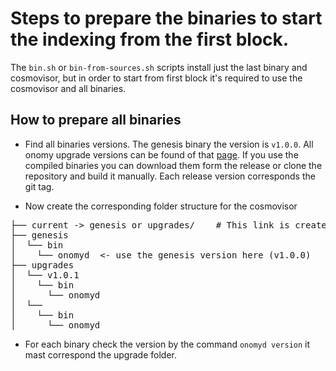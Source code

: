 # Steps to prepare the binaries to start the indexing from the first block.

The `bin.sh` or `bin-from-sources.sh` scripts install just the last binary and cosmovisor, but in order to start from
first block
it's required to use the cosmovisor and all binaries.

## How to prepare all binaries

* Find all binaries versions.
  The genesis binary the version is `v1.0.0`. All onomy upgrade versions can be found of
  that [page](https://github.com/onomyprotocol/onomy/tree/dev/app/upgrades).
  If you use the compiled binaries you can download them form the release or clone the repository and build it manually.
  Each release
  version corresponds the git tag.

* Now create the corresponding folder structure for the cosmovisor
<pre>
├── current -> genesis or upgrades/<name>    # This link is created by cosmovisor
├── genesis
│  └── bin
│    └── onomyd  <- use the genesis version here (v1.0.0)
├── upgrades
│  └── v1.0.1
│    └── bin
│      └── onomyd
│  └── <each next version version>
│    └── bin
│      └── onomyd
</pre>
* For each binary check the version by the command `onomyd version` it mast correspond the upgrade folder.
